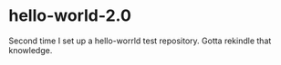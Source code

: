 # hello-world-2.0
Second time I set up a hello-worrld test repository. Gotta rekindle that knowledge.
